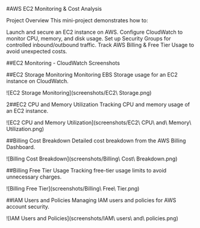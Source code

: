 #AWS EC2 Monitoring & Cost Analysis

Project Overview
This mini-project demonstrates how to:

Launch and secure an EC2 instance on AWS.
Configure CloudWatch to monitor CPU, memory, and disk usage.
Set up Security Groups for controlled inbound/outbound traffic.
Track AWS Billing & Free Tier Usage to avoid unexpected costs.


##EC2 Monitoring - CloudWatch Screenshots


##EC2 Storage Monitoring
Monitoring EBS Storage usage for an EC2 instance on CloudWatch.

![EC2 Storage Monitoring](screenshots/EC2\ Storage.png)

2️##EC2 CPU and Memory Utilization
Tracking CPU and memory usage of an EC2 instance.

![EC2 CPU and Memory Utilization](screenshots/EC2\ CPU\ and\ Memory\ Utilization.png)

##Billing Cost Breakdown
Detailed cost breakdown from the AWS Billing Dashboard.

![Billing Cost Breakdown](screenshots/Billing\ Cost\ Breakdown.png)

##Billing Free Tier Usage
Tracking free-tier usage limits to avoid unnecessary charges.

![Billing Free Tier](screenshots/Billing\ Free\ Tier.png)

##IAM Users and Policies
Managing IAM users and policies for AWS account security.

![IAM Users and Policies](screenshots/IAM\ users\ and\ policies.png)


